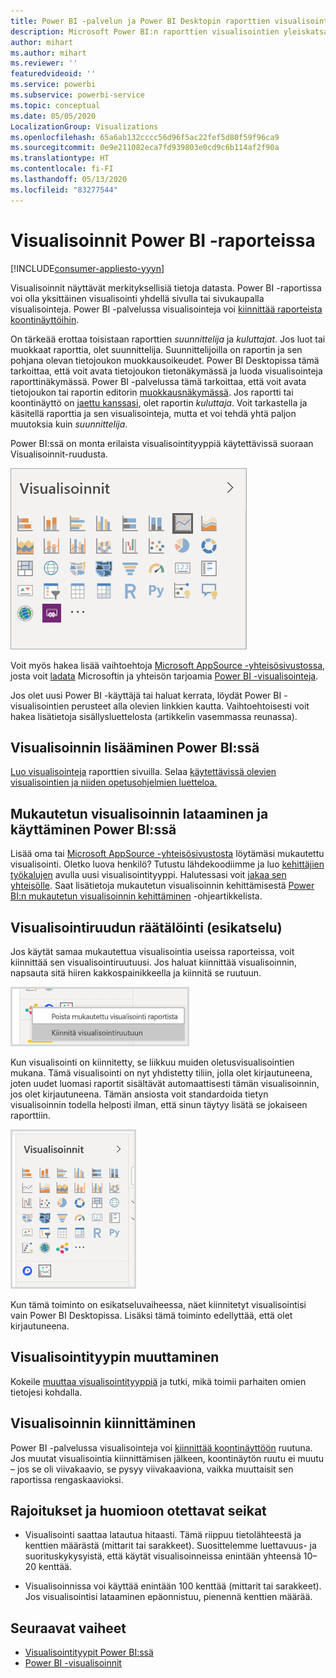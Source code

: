 ```yaml
---
title: Power BI -palvelun ja Power BI Desktopin raporttien visualisointien yleiskatsaus
description: Microsoft Power BI:n raporttien visualisointien yleiskatsaus.
author: mihart
ms.author: mihart
ms.reviewer: ''
featuredvideoid: ''
ms.service: powerbi
ms.subservice: powerbi-service
ms.topic: conceptual
ms.date: 05/05/2020
LocalizationGroup: Visualizations
ms.openlocfilehash: 65a6ab132cccc56d96f5ac22fef5d80f59f96ca9
ms.sourcegitcommit: 0e9e211082eca7fd939803e0cd9c6b114af2f90a
ms.translationtype: HT
ms.contentlocale: fi-FI
ms.lasthandoff: 05/13/2020
ms.locfileid: "83277544"
---
```

# <a name="visualizations-in-power-bi-reports"></a>Visualisoinnit Power BI -raporteissa

[!INCLUDE[consumer-appliesto-yyyn](../includes/consumer-appliesto-yyyn.md)]    

Visualisoinnit näyttävät merkityksellisiä tietoja datasta. Power BI -raportissa voi olla yksittäinen visualisointi yhdellä sivulla tai sivukaupalla visualisointeja. Power BI -palvelussa visualisointeja voi [kiinnittää raporteista koontinäyttöihin](../create-reports/service-dashboard-pin-tile-from-report.md).

On tärkeää erottaa toisistaan raporttien *suunnittelija* ja *kuluttajat*.  Jos luot tai muokkaat raporttia, olet suunnittelija.  Suunnittelijoilla on raportin ja sen pohjana olevan tietojoukon muokkausoikeudet. Power BI Desktopissa tämä tarkoittaa, että voit avata tietojoukon tietonäkymässä ja luoda visualisointeja raporttinäkymässä. Power BI -palvelussa tämä tarkoittaa, että voit avata tietojoukon tai raportin editorin [muokkausnäkymässä](../consumer/end-user-reading-view.md). Jos raportti tai koontinäyttö on [jaettu kanssasi](../consumer/end-user-shared-with-me.md), olet raportin *kuluttaja*. Voit tarkastella ja käsitellä raporttia ja sen visualisointeja, mutta et voi tehdä yhtä paljon muutoksia kuin *suunnittelija*.

Power BI:ssä on monta erilaista visualisointityyppiä käytettävissä suoraan Visualisoinnit-ruudusta.

![ruutu, jossa on kuvakkeet kullekin visualisointityypille](media/power-bi-report-visualizations/power-bi-icons.png)

Voit myös hakea lisää vaihtoehtoja [Microsoft AppSource -yhteisösivustossa](https://appsource.microsoft.com), josta voit [ladata](https://appsource.microsoft.com/marketplace/apps?page=1&product=power-bi-visuals) Microsoftin ja yhteisön tarjoamia [Power BI -visualisointeja](../developer/visuals/custom-visual-develop-tutorial.md).

Jos olet uusi Power BI -käyttäjä tai haluat kerrata, löydät Power BI -visualisointien perusteet alla olevien linkkien kautta.  Vaihtoehtoisesti voit hakea lisätietoja sisällysluettelosta (artikkelin vasemmassa reunassa).

## <a name="add-a-visualization-in-power-bi"></a>Visualisoinnin lisääminen Power BI:ssä

[Luo visualisointeja](power-bi-report-add-visualizations-i.md) raporttien sivuilla. Selaa [käytettävissä olevien visualisointien ja niiden opetusohjelmien luetteloa.](power-bi-visualization-types-for-reports-and-q-and-a.md) 

## <a name="upload-a-custom-visualization-and-use-it-in-power-bi"></a>Mukautetun visualisoinnin lataaminen ja käyttäminen Power BI:ssä

Lisää oma tai [Microsoft AppSource -yhteisösivustosta](https://appsource.microsoft.com/marketplace/apps?product=power-bi-visuals) löytämäsi mukautettu visualisointi. Oletko luova henkilö? Tutustu lähdekoodiimme ja luo [kehittäjien työkalujen](../developer/visuals/custom-visual-develop-tutorial.md) avulla uusi visualisointityyppi. Halutessasi voit [jakaa sen yhteisölle](../developer/visuals/office-store.md). Saat lisätietoja mukautetun visualisoinnin kehittämisestä [Power BI:n mukautetun visualisoinnin kehittäminen](../developer/visuals/custom-visual-develop-tutorial.md) -ohjeartikkelista.

## <a name="personalize-your-visualization-pane-preview"></a>Visualisointiruudun räätälöinti (esikatselu)

Jos käytät samaa mukautettua visualisointia useissa raporteissa, voit kiinnittää sen visualisointiruutuusi. Jos haluat kiinnittää visualisoinnin, napsauta sitä hiiren kakkospainikkeella ja kiinnitä se ruutuun.

![Visualisointiruudun kiinnittäminen](media/power-bi-report-visualizations/power-bi-pin-custom-visual-option.png)

Kun visualisointi on kiinnitetty, se liikkuu muiden oletusvisualisointien mukana. Tämä visualisointi on nyt yhdistetty tiliin, jolla olet kirjautuneena, joten uudet luomasi raportit sisältävät automaattisesti tämän visualisoinnin, jos olet kirjautuneena. Tämän ansiosta voit standardoida tietyn visualisoinnin todella helposti ilman, että sinun täytyy lisätä se jokaiseen raporttiin.

![Räätälöity visualisointiruutu](media/power-bi-report-visualizations/power-bi-personalized-visualization-pane.png)

Kun tämä toiminto on esikatseluvaiheessa, näet kiinnitetyt visualisointisi vain Power BI Desktopissa. Lisäksi tämä toiminto edellyttää, että olet kirjautuneena.

## <a name="change-the-visualization-type"></a>Visualisointityypin muuttaminen

Kokeile [muuttaa visualisointityyppiä](power-bi-report-change-visualization-type.md) ja tutki, mikä toimii parhaiten omien tietojesi kohdalla.

## <a name="pin-the-visualization"></a>Visualisoinnin kiinnittäminen

Power BI -palvelussa visualisointeja voi [kiinnittää koontinäyttöön](../create-reports/service-dashboard-pin-tile-from-report.md) ruutuna. Jos muutat visualisointia kiinnittämisen jälkeen, koontinäytön ruutu ei muutu – jos se oli viivakaavio, se pysyy viivakaaviona, vaikka muuttaisit sen raportissa rengaskaavioksi.

## <a name="limitations-and-considerations"></a>Rajoitukset ja huomioon otettavat seikat
- Visualisointi saattaa latautua hitaasti. Tämä riippuu tietolähteestä ja kenttien määrästä (mittarit tai sarakkeet).  Suosittelemme luettavuus- ja suorituskykysyistä, että käytät visualisoinneissa enintään yhteensä 10–20 kenttää. 

- Visualisoinnissa voi käyttää enintään 100 kenttää (mittarit tai sarakkeet). Jos visualisointisi lataaminen epäonnistuu, pienennä kenttien määrää.   

## <a name="next-steps"></a>Seuraavat vaiheet

* [Visualisointityypit Power BI:ssä](power-bi-visualization-types-for-reports-and-q-and-a.md)
* [Power BI -visualisoinnit](../developer/visuals/power-bi-custom-visuals.md)
